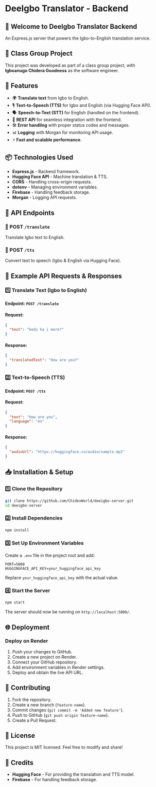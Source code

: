 # DeeIgbo Translator - Backend

## 🎉 Welcome to DeeIgbo Translator Backend
An Express.js server that powers the Igbo-to-English translation service.

## 🏫 Class Group Project
This project was developed as part of a class group project, with **Igboanugo Chidera Goodness** as the software engineer.

## 🌟 Features
- 🌍 **Translate text** from Igbo to English.
- 🎙️ **Text-to-Speech (TTS)** for Igbo and English (via Hugging Face API).
- 🗣️ **Speech-to-Text (STT)** for English (handled on the frontend).
- 🔄 **REST API** for seamless integration with the frontend.
- 🛠️ **Error handling** with proper status codes and messages.
- 📊 **Logging** with Morgan for monitoring API usage.
- ⚡ **Fast and scalable performance**.

## 📦 Technologies Used
- **Express.js** - Backend framework.
- **Hugging Face API** - Machine translation & TTS.
- **CORS** - Handling cross-origin requests.
- **dotenv** - Managing environment variables.
- **Firebase** - Handling feedback storage.
- **Morgan** - Logging API requests.

## 🔗 API Endpoints
### 📌 POST `/translate`
Translate Igbo text to English.

### 📌 POST `/tts`
Convert text to speech (Igbo & English via Hugging Face).

## 📌 Example API Requests & Responses

### 1️⃣ Translate Text (Igbo to English)
#### Endpoint: `POST /translate`
#### Request:
```json
{
  "text": "kedụ ka ị mere?"
}
```
#### Response:
```json
{
  "translatedText": "How are you?"
}
```

### 2️⃣ Text-to-Speech (TTS)
#### Endpoint: `POST /tts`
#### Request:
```json
{
  "text": "How are you",
  "language": "en"
}
```
#### Response:
```json
{
  "audioUrl": "https://huggingface.co/audio/sample.mp3"
}
```

## 📥 Installation & Setup

### 1️⃣ Clone the Repository
```sh
git clone https://github.com/ChidexWorld/deeigbo-server.git
cd deeigbo-server
```

### 2️⃣ Install Dependencies
```sh
npm install
```

### 3️⃣ Set Up Environment Variables
Create a `.env` file in the project root and add:
```env
PORT=5000
HUGGINGFACE_API_KEY=your_huggingface_api_key
```
Replace `your_huggingface_api_key` with the actual value.

### 4️⃣ Start the Server
```sh
npm start
```
The server should now be running on `http://localhost:5000/`.

## 🌐 Deployment
### Deploy on Render
1. Push your changes to GitHub.
2. Create a new project on Render.
3. Connect your GitHub repository.
4. Add environment variables in Render settings.
5. Deploy and obtain the live API URL.

## 🤝 Contributing
1. Fork the repository.
2. Create a new branch (`feature-name`).
3. Commit changes (`git commit -m 'Added new feature'`).
4. Push to GitHub (`git push origin feature-name`).
5. Create a Pull Request.

## 📜 License
This project is MIT licensed. Feel free to modify and share!

## 🙌 Credits
- **Hugging Face** - For providing the translation and TTS model.
- **Firebase** - For handling feedback storage.

